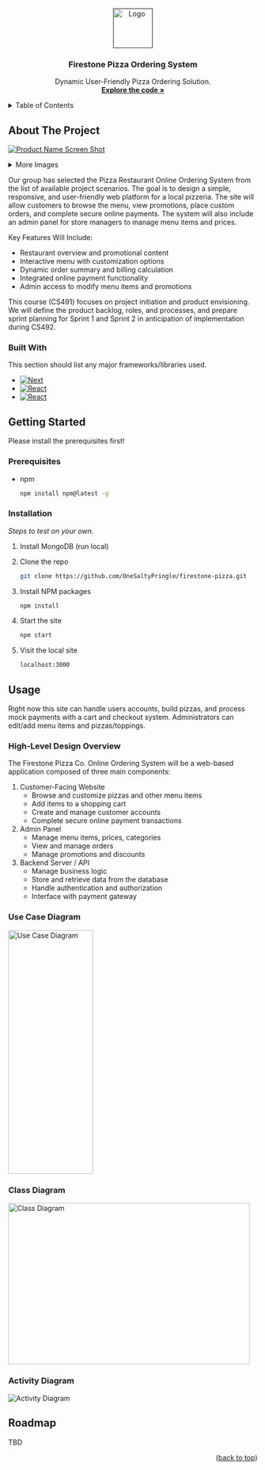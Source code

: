 <a id="readme-top"></a>



<!-- PROJECT LOGO -->
<br />
<div align="center">
  <a href="">
    <img src="https://i.imgur.com/OT4CM0q.png" alt="Logo" width="80" height="80">
  </a>

  <h3 align="center">Firestone Pizza Ordering System</h3>

  <p align="center">
    Dynamic User-Friendly Pizza Ordering Solution.
    <br />
    <a href="https://github.com/OneSaltyPringle/firestone-pizza"><strong>Explore the code »</strong></a>
  </p>
</div>



<!-- TABLE OF CONTENTS -->
<details>
  <summary>Table of Contents</summary>
  <ol>
    <li>
      <a href="#about-the-project">About The Project</a>
      <ul>
        <li><a href="#built-with">Built With</a></li>
      </ul>
    </li>
    <li>
      <a href="#getting-started">Getting Started</a>
      <ul>
        <li><a href="#prerequisites">Prerequisites</a></li>
        <li><a href="#installation">Installation</a></li>
      </ul>
    </li>
    <li><a href="#usage">Usage</a></li>
    <li><a href="#roadmap">Roadmap</a></li>
  </ol>
</details>



<!-- ABOUT THE PROJECT -->
## About The Project

[![Product Name Screen Shot][product-screenshot]](https://i.imgur.com/OT4CM0q.png)
<details>
  <summary>More Images</summary>
  <ol>
    <ul>
      <img src="https://i.imgur.com/GXl2fcr.png">
    </ul>
    <ul>
      <img src="https://i.imgur.com/JNJY2dj.png">
    </ul>
    <ul>
      <img src="https://i.imgur.com/3i8eEm8.png">
    </ul>
    <ul>
      <img src="https://i.imgur.com/1LohXhi.png">
    </ul>
  </ol>
</details>

Our group has selected the Pizza Restaurant Online Ordering System from the list of available project scenarios.
The goal is to design a simple, responsive, and user-friendly web platform for a local pizzeria. The site will allow customers to browse the menu, view promotions, place custom orders, and complete secure online payments. The system will also include an admin panel for store managers to manage menu items and prices.


Key Features Will Include:
*	Restaurant overview and promotional content
*	Interactive menu with customization options
*	Dynamic order summary and billing calculation
*	Integrated online payment functionality
*	Admin access to modify menu items and promotions


This course (CS491) focuses on project initiation and product envisioning. We will define the product backlog, roles, and processes, and prepare sprint planning for Sprint 1 and Sprint 2 in anticipation of implementation during CS492.






### Built With

This section should list any major frameworks/libraries used.

* [![Next][Node.js]][Node-url]
* [![React][MongoDB]][Mongo-url]
* [![React][jQuery]][jQuery-url]





<!-- GETTING STARTED -->
## Getting Started

Please install the prerequisites first!

### Prerequisites

* npm
  ```sh
  npm install npm@latest -g
  ```

### Installation

_Steps to test on your own._

1. Install MongoDB (run local)

2. Clone the repo
   ```sh
   git clone https://github.com/OneSaltyPringle/firestone-pizza.git
   ```
3. Install NPM packages
   ```sh
   npm install
   ```
4. Start the site
   ```sh
   npm start
   ```
5. Visit the local site
   ```sh
   localhost:3000
   ```





<!-- USAGE EXAMPLES -->
## Usage

Right now this site can handle users accounts, build pizzas, and process mock payments with a cart and checkout system. Administrators can edit/add menu items and pizzas/toppings. 

### High-Level Design Overview
The Firestone Pizza Co. Online Ordering System will be a web-based application composed of three main components:
1. Customer-Facing Website
   - Browse and customize pizzas and other menu items
   - Add items to a shopping cart
   - Create and manage customer accounts
   - Complete secure online payment transactions
2. Admin Panel
   - Manage menu items, prices, categories
   - View and manage orders
   - Manage promotions and discounts
3. Backend Server / API
   - Manage business logic
   - Store and retrieve data from the database
   - Handle authentication and authorization
   - Interface with payment gateway

### Use Case Diagram
<img src="https://i.imgur.com/pFPtZqH.png" alt="Use Case Diagram" width="171" height="492.5">

### Class Diagram
<img src="https://i.imgur.com/vjK2c2b.png" alt="Class Diagram" width="487.5" height="326">

### Activity Diagram
<img src="https://i.imgur.com/033gZP1.png" alt="Activity Diagram">




<!-- ROADMAP -->
## Roadmap

TBD



<p align="right">(<a href="#readme-top">back to top</a>)</p>






<!-- MARKDOWN LINKS & IMAGES -->
<!-- https://www.markdownguide.org/basic-syntax/#reference-style-links -->
[contributors-shield]: https://img.shields.io/github/contributors/othneildrew/Best-README-Template.svg?style=for-the-badge
[contributors-url]: https://github.com/othneildrew/Best-README-Template/graphs/contributors
[forks-shield]: https://img.shields.io/github/forks/othneildrew/Best-README-Template.svg?style=for-the-badge
[forks-url]: https://github.com/othneildrew/Best-README-Template/network/members
[stars-shield]: https://img.shields.io/github/stars/othneildrew/Best-README-Template.svg?style=for-the-badge
[stars-url]: https://github.com/othneildrew/Best-README-Template/stargazers
[issues-shield]: https://img.shields.io/github/issues/othneildrew/Best-README-Template.svg?style=for-the-badge
[issues-url]: https://github.com/othneildrew/Best-README-Template/issues
[license-shield]: https://img.shields.io/github/license/othneildrew/Best-README-Template.svg?style=for-the-badge
[license-url]: https://github.com/othneildrew/Best-README-Template/blob/master/LICENSE.txt
[linkedin-shield]: https://img.shields.io/badge/-LinkedIn-black.svg?style=for-the-badge&logo=linkedin&colorB=555
[linkedin-url]: https://linkedin.com/in/othneildrew
[product-screenshot]: https://i.imgur.com/OT4CM0q.png
[Node.js]: https://img.shields.io/badge/node.js-339933?style=for-the-badge&logo=Node.js&logoColor=white
[Node-url]: https://nodejs.org/
[MongoDB]: https://img.shields.io/badge/-MongoDB-13aa52?style=for-the-badge&logo=mongodb&logoColor=white
[Mongo-url]: https://mongodb.com/
[jQuery]: https://img.shields.io/badge/jQuery-0769AD?style=for-the-badge&logo=jquery&logoColor=white
[jQuery-url]: https://jquery.com/
